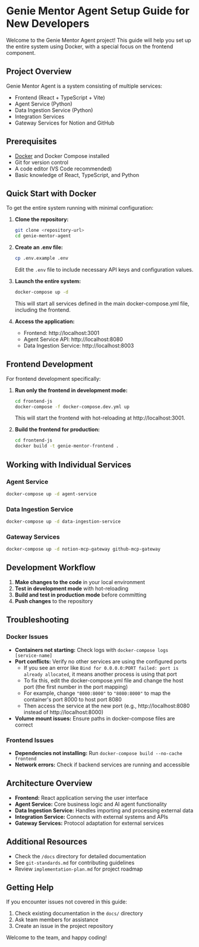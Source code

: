 # Genie Mentor Agent Setup Guide for New Developers

Welcome to the Genie Mentor Agent project! This guide will help you set up the entire system using Docker, with a special focus on the frontend component.

## Project Overview

Genie Mentor Agent is a system consisting of multiple services:

- Frontend (React + TypeScript + Vite)
- Agent Service (Python)
- Data Ingestion Service (Python)
- Integration Services
- Gateway Services for Notion and GitHub

## Prerequisites

- [Docker](https://www.docker.com/products/docker-desktop/) and Docker Compose installed
- Git for version control
- A code editor (VS Code recommended)
- Basic knowledge of React, TypeScript, and Python

## Quick Start with Docker

To get the entire system running with minimal configuration:

1. **Clone the repository:**

   ```bash
   git clone <repository-url>
   cd genie-mentor-agent
   ```

2. **Create an .env file:**

   ```bash
   cp .env.example .env
   ```

   Edit the `.env` file to include necessary API keys and configuration values.

3. **Launch the entire system:**

   ```bash
   docker-compose up -d
   ```

   This will start all services defined in the main docker-compose.yml file, including the frontend.

4. **Access the application:**
   - Frontend: http://localhost:3001
   - Agent Service API: http://localhost:8080
   - Data Ingestion Service: http://localhost:8003

## Frontend Development

For frontend development specifically:

1. **Run only the frontend in development mode:**

   ```bash
   cd frontend-js
   docker-compose -f docker-compose.dev.yml up
   ```

   This will start the frontend with hot-reloading at http://localhost:3001.

2. **Build the frontend for production:**
   ```bash
   cd frontend-js
   docker build -t genie-mentor-frontend .
   ```

## Working with Individual Services

### Agent Service

```bash
docker-compose up -d agent-service
```

### Data Ingestion Service

```bash
docker-compose up -d data-ingestion-service
```

### Gateway Services

```bash
docker-compose up -d notion-mcp-gateway github-mcp-gateway
```

## Development Workflow

1. **Make changes to the code** in your local environment
2. **Test in development mode** with hot-reloading
3. **Build and test in production mode** before committing
4. **Push changes** to the repository

## Troubleshooting

### Docker Issues

- **Containers not starting:** Check logs with `docker-compose logs [service-name]`
- **Port conflicts:** Verify no other services are using the configured ports
  - If you see an error like `Bind for 0.0.0.0:PORT failed: port is already allocated`, it means another process is using that port
  - To fix this, edit the docker-compose.yml file and change the host port (the first number in the port mapping)
  - For example, change `"8000:8000"` to `"8080:8000"` to map the container's port 8000 to host port 8080
  - Then access the service at the new port (e.g., http://localhost:8080 instead of http://localhost:8000)
- **Volume mount issues:** Ensure paths in docker-compose files are correct

### Frontend Issues

- **Dependencies not installing:** Run `docker-compose build --no-cache frontend`
- **Network errors:** Check if backend services are running and accessible

## Architecture Overview

- **Frontend:** React application serving the user interface
- **Agent Service:** Core business logic and AI agent functionality
- **Data Ingestion Service:** Handles importing and processing external data
- **Integration Service:** Connects with external systems and APIs
- **Gateway Services:** Protocol adaptation for external services

## Additional Resources

- Check the `/docs` directory for detailed documentation
- See `git-standards.md` for contributing guidelines
- Review `implementation-plan.md` for project roadmap

## Getting Help

If you encounter issues not covered in this guide:

1. Check existing documentation in the `docs/` directory
2. Ask team members for assistance
3. Create an issue in the project repository

Welcome to the team, and happy coding!
